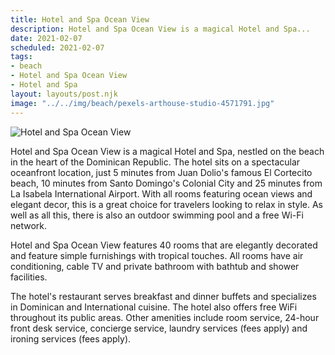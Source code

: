 ```yaml
---
title: Hotel and Spa Ocean View
description: Hotel and Spa Ocean View is a magical Hotel and Spa...
date: 2021-02-07
scheduled: 2021-02-07
tags:
- beach
- Hotel and Spa Ocean View
- Hotel and Spa
layout: layouts/post.njk
image: "../../img/beach/pexels-arthouse-studio-4571791.jpg"
---
```


![Hotel and Spa Ocean View](../../img/beach/pexels-arthouse-studio-4571791.jpg)

Hotel and Spa Ocean View is a magical Hotel and Spa, nestled on the beach in the heart of the Dominican Republic. The hotel sits on a spectacular oceanfront location, just 5 minutes from Juan Dolio's famous El Cortecito beach, 10 minutes from Santo Domingo's Colonial City and 25 minutes from La Isabela International Airport. With all rooms featuring ocean views and elegant decor, this is a great choice for travelers looking to relax in style. As well as all this, there is also an outdoor swimming pool and a free Wi-Fi network.

Hotel and Spa Ocean View features 40 rooms that are elegantly decorated and feature simple furnishings with tropical touches. All rooms have air conditioning, cable TV and private bathroom with bathtub and shower facilities.

The hotel's restaurant serves breakfast and dinner buffets and specializes in Dominican and International cuisine. The hotel also offers free WiFi throughout its public areas. Other amenities include room service, 24-hour front desk service, concierge service, laundry services (fees apply) and ironing services (fees apply).